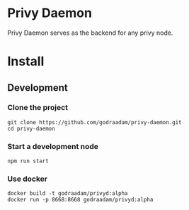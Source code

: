 # Privy Daemon

Privy Daemon serves as the backend for any privy node.

# Install

## Development

### Clone the project
```
git clone https://github.com/godraadam/privy-daemon.git
cd privy-daemon
```
### Start a development node
```
npm run start
```

### Use docker
```
docker build -t godraadam/privyd:alpha
docker run -p 8668:8668 godraadam/privyd:alpha
```
